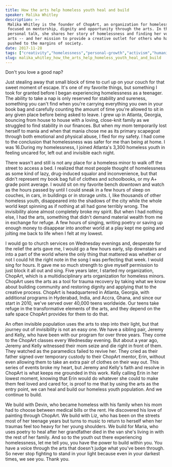 ```yaml
---
title: How the arts help homeless youth heal and build
speaker: Malika Whitley
description: >-
 Malika Whitley is the founder of ChopArt, an organization for homeless teens
 focused on mentorship, dignity and opportunity through the arts. In this moving,
 personal talk, she shares her story of homelessness and finding her voice through
 arts -- and her mission to provide a creative outlet for others who have been
 pushed to the margins of society.
date: 2017-11-28
tags: ["creativity","homelessness","personal-growth","activism","humanity","society","social-change","art"]
slug: malika_whitley_how_the_arts_help_homeless_youth_heal_and_build
---
```


Don't you love a good nap?

Just stealing away that small block of time to curl up on your couch for that sweet moment
of escape. It's one of my favorite things, but something I took for granted before I began
experiencing homelessness as a teenager. The ability to take a nap is only reserved for
stability and sureness, something you can't find when you're carrying everything you own
in your book bag and carefully counting the amount of time you're allowed to sit in any
given place before being asked to leave. I grew up in Atlanta, Georgia, bouncing from house
to house with a loving, close-knit family as we struggled to find stability in our
finances. But when my mom temporarily lost herself to mania and when that mania chose me
as its primary scapegoat through both emotional and physical abuse, I fled for my safety.
I had come to the conclusion that homelessness was safer for me than being at home. I was
16.During my homelessness, I joined Atlanta's 3,300 homeless youth in feeling uncared for,
left out and invisible each night.

There wasn't and still is not any place for a homeless minor to walk off the street to
access a bed. I realized that most people thought of homelessness as some kind of lazy,
drug-induced squalor and inconvenience, but that didn't represent my book bag full of
clothes and schoolbooks, or my A+ grade point average. I would sit on my favorite bench
downtown and watch as the hours passed by until I could sneak in a few hours of sleep on
couches, in cars, in buildings or in storage units. I, like thousands of other homeless
youth, disappeared into the shadows of the city while the whole world kept spinning as if
nothing at all had gone terribly wrong. The invisibility alone almost completely broke my
spirit. But when I had nothing else, I had the arts, something that didn't demand material
wealth from me in exchange for refuge. A few hours of singing, writing poetry or saving up
enough money to disappear into another world at a play kept me going and jolting me back
to life when I felt at my lowest.

I would go to church services on Wednesday evenings and, desperate for the relief the arts
gave me, I would go a few hours early, slip downstairs and into a part of the world where
the only thing that mattered was whether or not I could hit the right note in the song I
was perfecting that week. I would sing for hours. It gave me so much strength to give
myself permission to just block it all out and sing. Five years later, I started my
organization, ChopArt, which is a multidisciplinary arts organization for homeless minors.
ChopArt uses the arts as a tool for trauma recovery by taking what we know about building
community and restoring dignity and applying that to the creative process. ChopArt is
headquartered in Atlanta, Georgia, with additional programs in Hyderabad, India, and
Accra, Ghana, and since our start in 2010, we've served over 40,000 teens worldwide. Our
teens take refuge in the transformative elements of the arts, and they depend on the safe
space ChopArt provides for them to do that.

An often invisible population uses the arts to step into their light, but that journey out
of invisibility is not an easy one. We have a sibling pair, Jeremy and Kelly, who have been
with our program for over three years. They come to the ChopArt classes every Wednesday
evening. But about a year ago, Jeremy and Kelly witnessed their mom seize and die right in
front of them. They watched as the paramedics failed to revive her. They cried as their
father signed over temporary custody to their ChopArt mentor, Erin, without even allowing
them to take an extra pair of clothes on their way out. This series of events broke my
heart, but Jeremy and Kelly's faith and resolve in ChopArt is what keeps me grounded in
this work. Kelly calling Erin in her lowest moment, knowing that Erin would do whatever
she could to make them feel loved and cared for, is proof to me that by using the arts as
the entry point, we can heal and build our homeless youth population. And we continue to
build.

We build with Devin, who became homeless with his family when his mom had to choose
between medical bills or the rent. He discovered his love of painting through ChopArt. We
build with Liz, who has been on the streets most of her teenage years but turns to music
to return to herself when her traumas feel too heavy for her young shoulders. We build for
Maria, who uses poetry to heal after her grandfather died in the van she's living in with
the rest of her family. And so to the youth out there experiencing homelessness, let me
tell you, you have the power to build within you. You have a voice through the arts that
doesn't judge what you've been through. So never stop fighting to stand in your light
because even in your darkest times, we see you. Thank you.

<!--
ad_duration=3.33
comment_count=6
event="TED Residency"
external_start_time=0
has_talk_citation=0
intro_duration=11.82
is_subtitle_required="False"
is_talk_featured="True"
language="en"
language_swap="False"
native_language="en"
number_of_related_talks=6
number_of_speakers=1
number_of_subtitled_videos=22
number_of_tags=8
number_of_talk_download_languages=24
number_of_talk_more_resources=0
number_of_talk_recommendations=1
number_of_talks_take_actions=1
post_ad_duration=0.83
published_timestamp="2018-04-11 20:49:12"
recording_date="2017-11-28"
speaker_description="Arts curator, activist"
speaker_is_published=1
speaker_name="Malika Whitley"
talk_more_resources=[]
talk_name="How the arts help homeless youth heal and build"
talk_recommendations_blurb="More resources curated by Malika Whitley"
talks_tags=["creativity","homelessness","personal-growth","activism","humanity","society","social-change","art"]
url_audio="https://download.ted.com/talks/MalikaWhitley_2017S.mp3?apikey=acme-roadrunner"
url_photo_speaker="https://pe.tedcdn.com/images/ted/1c917711618dadb48f63f18d8f576233fd74eba2_254x191.jpg"
url_photo_talk="https://s3.amazonaws.com/talkstar-photos/uploads/222f936c-57e5-4e80-8482-32f9072bd2f4/MalikaWhitley_2017S-embed.jpg"
url_webpage="https://www.ted.com/talks/malika_whitley_how_the_arts_help_homeless_youth_heal_and_build"
video_type_name="TED Stage Talk"
-->